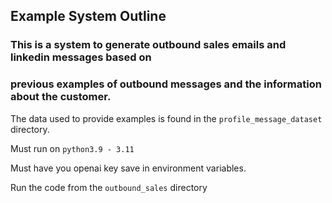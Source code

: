 ## Example System Outline  

### This is a system to generate outbound sales emails and linkedin messages based on 
### previous examples of outbound messages and the information about the customer.  

The data used to provide examples is found in the `profile_message_dataset` directory.  

Must run on `python3.9 - 3.11`

Must have you openai key save in environment variables.

Run the code from the `outbound_sales` directory